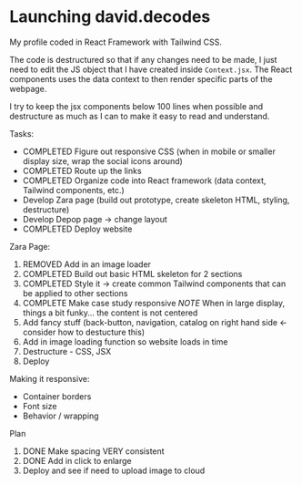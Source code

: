 # Launching david.decodes

My profile coded in React Framework with Tailwind CSS.

The code is destructured so that if any changes need to be made, I just need to edit the JS object that I have created inside `Context.jsx`. The React components uses the data context to then render specific parts of the webpage.

I try to keep the jsx components below 100 lines when possible and destructure as much as I can to make it easy to read and understand.

Tasks:

- COMPLETED Figure out responsive CSS (when in mobile or smaller display size, wrap the social icons around)
- COMPLETED Route up the links
- COMPLETED Organize code into React framework (data context, Tailwind components, etc.)
- Develop Zara page (build out prototype, create skeleton HTML, styling, destructure)
- Develop Depop page -> change layout
- COMPLETED Deploy website

Zara Page:

1. REMOVED Add in an image loader
2. COMPLETED Build out basic HTML skeleton for 2 sections
3. COMPLETED Style it -> create common Tailwind components that can be applied to other sections
4. COMPLETE Make case study responsive
   _NOTE_ When in large display, things a bit funky... the content is not centered
5. Add fancy stuff (back-button, navigation, catalog on right hand side <-consider how to destucture this)
6. Add in image loading function so website loads in time
7. Destructure - CSS, JSX
8. Deploy

Making it responsive:

- Container borders
- Font size
- Behavior / wrapping

Plan

1. DONE Make spacing VERY consistent
2. DONE Add in click to enlarge
3. Deploy and see if need to upload image to cloud
